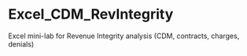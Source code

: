 # Excel_CDM_RevIntegrity
Excel mini-lab for Revenue Integrity analysis (CDM, contracts, charges, denials)
